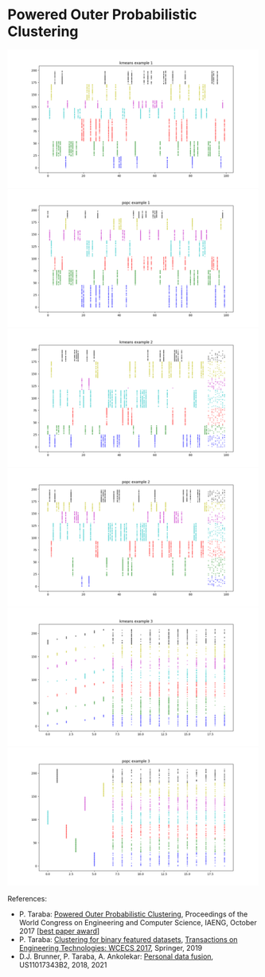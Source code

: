 # Powered Outer Probabilistic Clustering

![ex1kmeans](./pics/ex1kmeans.png)
![ex1popc](./pics/ex1popc.png)
![ex2kmeans](./pics/ex2kmeans.png)
![ex2popc](./pics/ex2popc.png)
![ex3kmeans](./pics/ex3kmeans.png)
![ex3popc](./pics/ex3popc.png)

References:
* P. Taraba: [Powered Outer Probabilistic Clustering](http://www.iaeng.org/publication/WCECS2017/WCECS2017_pp394-398.pdf), Proceedings of the World Congress on Engineering and Computer Science, IAENG, October 2017 [[best paper award](http://www.iaeng.org/WCECS2017/awards.html)]
* P. Taraba: [Clustering for binary featured datasets](https://link.springer.com/chapter/10.1007/978-981-13-2191-7_10), [Transactions on Engineering Technologies: WCECS 2017](https://www.springer.com/us/book/9789811321900), Springer, 2019
* D.J. Brunner, P. Taraba, A. Ankolekar: [Personal data fusion](https://patents.google.com/patent/US11017343B2/en), US11017343B2, 2018, 2021
